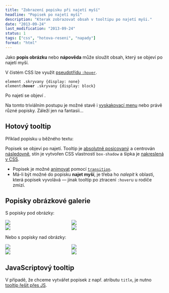 ```yaml
---
title: "Zobrazení popisku při najetí myší"
headline: "Popisek po najetí myší"
description: "Kterak zobrazovat obsah v tooltipu po najetí myši."
date: "2013-09-24"
last_modification: "2013-09-24"
status: 1
tags: ["css", "hotova-reseni", "napady"]
format: "html"
---
```


<p>Jako <b>popis obrázku</b> nebo <b>nápověda</b> může sloužit obsah, který se objeví po najetí myší.</p>

<p>V čistém CSS lze využít <a href="/css-selektory#uzivatelske-akce">pseudotřídu <code>:hover</code></a>.</p>

<pre><code>element .skryvany {display: none}
element<b>:hover</b> .skryvany {display: block}</code></pre>

<div class="live">
  <style>
    .po-najeti span {display: none; background: #fff; color: #000}
    .po-najeti:hover span {display: inline}
  </style>
  <p class=po-najeti>Po najetí se objeví <span>text</span>.</p>
</div>

<p>Na tomto triviálním postupu je možné stavě i <a href="/vyskakovaci-menu">vyskakovací menu</a> nebo právě různé popisky. Záleží jen na fantasii…</p>

<h2>Hotový tooltip</h2>
<p>Příklad popisku u běžného textu:</p>
<div class="live">
  <style>
.najeti {position: relative}
.popisek {position: absolute; left: 50%; top: 100%; display: none; margin-left: -125px; width: 250px; border: 1px solid #666; padding: 10px; background: #fff; z-index: 100; box-shadow: rgba(0, 0, 0, 0.298) 0px 3px 8px 0px; transition: opacity .5s; -webkit-transition: opacity .5s; opacity: 0}
.najeti:hover .popisek {display: block; opacity: 1}
.popisek .sipka, .popisek .sipka-obal {position: absolute; top: -10px; left: 50%; margin-left: -5px; width: 0px; height: 0px; border: solid transparent; border-width: 0 10px 10px 10px; border-bottom-color: #000}
.popisek .sipka-obal {border-bottom-color: #fff; margin: 1px 0 0 -4px; border-width: 0 9px 9px 9px}

</style>
  <div class="najeti">
    <p>Popisek se objeví po najetí. Tooltip je <a href="/position#absolute">absolutně posicovaný</a> a centrován <a href="/centrovani#absolute">následovně</a>, stín je vytvořen CSS vlastností <code>box-shadow</code> a šipka je <a href="/css-kresleni">nakreslená v CSS</a>.</p>
    <div class='popisek'>
		<span class='sipka'></span><span class='sipka-obal'></span>
        <p>Popisek
	</div>
  </div>
</div>

<ul>
  <li>Popisek je možné <a href="/animace-skryt">animovat</a> pomocí <a href="/transition"><code>transition</code></a>.</li>
  <li>Má-li být možné do popisku <b>najet myší</b>, je třeba ho <i>nalepit</i> k oblasti, která popisek vyvolává — jinak tooltip po ztracení <code>:hover</code>u u rodiče zmizí.</li>
</ul>

<h2 id="obrazek">Popisky obrázkové galerie</h2>
<p>S popisky pod obrázky:</p>
<div class="live">
  <style>
    .galerie {}
    .obrazek {position: relative; float: left; width: 200px; margin-right: 10px}
.popisek {position: absolute; left: 50%; top: 100%; display: none; margin-left: -100px; width: 180px; border: 1px solid #666; padding: 10px; background: #fff; z-index: 100; box-shadow: rgba(0, 0, 0, 0.298) 0px 3px 8px 0px; transition: opacity .5s; -webkit-transition: opacity .5s; opacity: 0}
.obrazek:hover .popisek {display: block; opacity: 1}
.popisek .sipka, .popisek .sipka-obal {position: absolute; top: -10px; left: 50%; margin-left: -5px; width: 0px; height: 0px; border: solid transparent; border-width: 0 10px 10px 10px; border-bottom-color: #000}
.popisek .sipka-obal {border-bottom-color: #fff; margin: 1px 0 0 -4px; border-width: 0 9px 9px 9px}

.nahore .popisek {top: auto; bottom: 100%;}
.nahore .sipka, .nahore .sipka-obal {top: auto; bottom: -10px; border-width: 10px 10px 0 10px ; border-top-color: #000; border-bottom-color: transparent;}
.nahore .sipka-obal {border-top-color: #fff; border-width: 9px 9px 0  9px; margin: 0 0 1px -4px;}
</style>
  <div class="galerie">
    <div class="obrazek">
      <img src="/files/tooltip/dummy-200x150-BodyLanguage.jpg">
      <div class='popisek'>
          <span class='sipka'></span><span class='sipka-obal'></span>
          <p>Popisek obrázku
      </div>
    </div>
    <div class="obrazek">
      <img src="/files/tooltip/dummy-200x150-Centurion.jpg">
      <div class='popisek'>
          <span class='sipka'></span><span class='sipka-obal'></span>
          <p>Popisek obrázku
      </div>
    </div>
    <div class="obrazek">
      <img src="/files/tooltip/dummy-200x150-Eye.jpg">
      <div class='popisek'>
          <span class='sipka'></span><span class='sipka-obal'></span>
          <p>Popisek obrázku
      </div>
    </div>
    <div class="obrazek">
      <img src="/files/tooltip/dummy-200x150-Musicians.jpg">
      <div class='popisek'>
          <span class='sipka'></span><span class='sipka-obal'></span>
          <p>Popisek obrázku
      </div>
    </div>
  <div style="clear: both"></div>
  </div>
</div>    

<p>Nebo s popisky nad obrázky:</p>

<div class="live">
<div class="galerie">
    <div class="obrazek nahore">
      <img src="/files/tooltip/dummy-200x150-BodyLanguage.jpg">
      <div class='popisek'>
          <span class='sipka'></span><span class='sipka-obal'></span>
          <p>Popisek obrázku
      </div>
    </div>
    <div class="obrazek nahore">
      <img src="/files/tooltip/dummy-200x150-Centurion.jpg">
      <div class='popisek'>
          <span class='sipka'></span><span class='sipka-obal'></span>
          <p>Popisek obrázku
      </div>
    </div>
    <div class="obrazek nahore">
      <img src="/files/tooltip/dummy-200x150-Eye.jpg">
      <div class='popisek'>
          <span class='sipka'></span><span class='sipka-obal'></span>
          <p>Popisek obrázku
      </div>
    </div>
    <div class="obrazek nahore">
      <img src="/files/tooltip/dummy-200x150-Musicians.jpg">
      <div class='popisek'>
          <span class='sipka'></span><span class='sipka-obal'></span>
          <p>Popisek obrázku
      </div>
    </div>
  <div style="clear: both"></div>
  </div>
</div>

<h2 id="js">JavaScriptový tooltip</h2>
<p>V případě, že chceme vytvářet popisek z např. atributu <code>title</code>, je nutno <a href="/atribut-title">tooltip řešit přes JS</a>.</p>